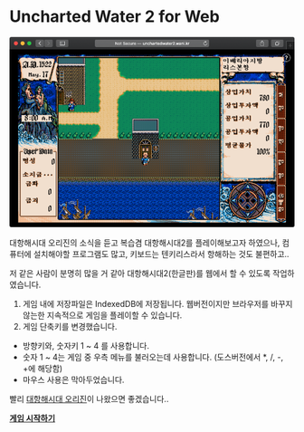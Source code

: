 # Uncharted Water 2 for Web

![shot1](./screenshots/0.png)

대항해시대 오리진의 소식을 듣고 복습겸 대항해시대2를 플레이해보고자 하였으나, 컴퓨터에 설치해야할 프로그램도 많고,
키보드는 텐키리스라서 항해하는 것도 불편하고..

저 같은 사람이 분명히 많을 거 같아 대항해시대2(한글판)를 웹에서 할 수 있도록 작업하였습니다.

1. 게임 내에 저장파일은 IndexedDB에 저장됩니다. 웹버전이지만 브라우저를 바꾸지 않는한 지속적으로 게임을 플레이할 수 있습니다.
2. 게임 단축키를 변경했습니다.
 - 방향키와, 숫자키 1 ~ 4 를 사용합니다.
 - 숫자 1 ~ 4는 게임 중 우측 메뉴를 불러오는데 사용합니다. (도스버전에서 *, /, -, +에 해당함)
 - 마우스 사용은 막아두었습니다.

빨리 [대항해시대 오리진](https://namu.wiki/w/%EB%8C%80%ED%95%AD%ED%95%B4%EC%8B%9C%EB%8C%80%20%EC%98%A4%EB%A6%AC%EC%A7%84)이 나왔으면 좋겠습니다..


**[게임 시작하기](http://unchartedwater2.wani.kr)**
